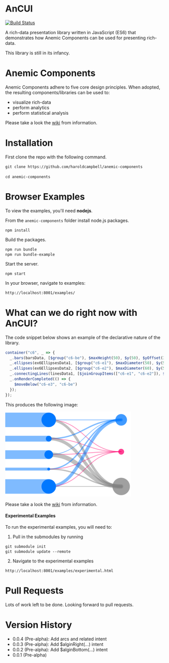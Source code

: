 # AnCUI

[![Build Status](https://travis-ci.org/haroldcampbell/anemic-components.svg?branch=master)](https://travis-ci.org/haroldcampbell/anemic-components)

A rich-data presentation library written in JavaScript (ES6) that demonstrates how Anemic Components can be used for presenting rich-data.

This library is still in its infancy.

# Anemic Components

Anemic Components adhere to five core design principles. When adopted, the resulting components/libraries can be used to:

* visualize rich-data
* perform analytics
* perform statistical analysis

Please take a look the [wiki](https://github.com/haroldcampbell/anemic-components/wiki) from information.

# Installation

First clone the repo with the following command.

```
git clone https://github.com/haroldcampbell/anemic-components

cd anemic-components
```

# Browser Examples

To view the examples, you'll need **nodejs**.

From the `anemic-components` folder install node.js packages.

```
npm install
```

Build the packages.

```
npm run bundle
npm run bundle-example
```

Start the server.

```
npm start
```

In your browser, navigate to examples:
```
http://localhost:8001/examples/
```

# What can we do right now with AnCUI?

The code snippet below shows an example of the declarative nature of the library.

```javascript
container("c6", _ => {
  _.bars(barsData, [$group("c6-be"), $maxHeight(50), $y(50), $yOffset(30), $width(150)]);
  _.ellipses(ex6EllipsesData1, [$group("c6-e1"), $maxDiameter(50), $y(50), $ryOffset(30), $x(150)]);
  _.ellipses(ex6EllipsesData2, [$group("c6-e2"), $maxDiameter(60), $y(55), $ryOffset(80), $x(400)]);
  _.connectingLines(linesData1, [$joinGroupItems(["c6-e1", "c6-e2"]), $group("c6-e3"), $maxStrokeWidth(15)]);
  _.onRenderCompleted(() => {
    $moveBelow("c6-e3", "c6-be")
  });
});
```

This produces the following image:

<img src="./common/images/advanced-example.png" width="400">

Please take a look the [wiki](https://github.com/haroldcampbell/anemic-components/wiki) from information.


#### Experimental Examples

To run the experimental examples, you will need to:

1. Pull in the submodules by running

```
git submodule init
git submodule update --remote
```

2. Navigate to the experimental examples

```
http://localhost:8001/examples/experimental.html
```
# Pull Requests

Lots of work left to be done. Looking forward to pull requests.

# Version History

- 0.0.4 (Pre-alpha): Add arcs and related intent
- 0.0.3 (Pre-alpha): Add $alginRight(...) intent
- 0.0.2 (Pre-alpha): Add $alginBottom(...) intent
- 0.0.1 (Pre-alpha)
